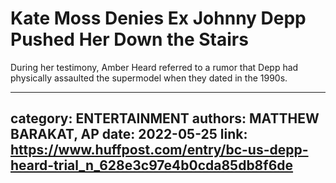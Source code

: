 # Kate Moss Denies Ex Johnny Depp Pushed Her Down the Stairs

During her testimony, Amber Heard referred to a rumor that Depp had physically assaulted the supermodel when they dated in the 1990s.

---
category: ENTERTAINMENT
authors: MATTHEW BARAKAT, AP
date: 2022-05-25
link: https://www.huffpost.com/entry/bc-us-depp-heard-trial_n_628e3c97e4b0cda85db8f6de
---
